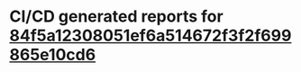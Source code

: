 # CI/CD generated reports for [84f5a12308051ef6a514672f3f2f699865e10cd6](https://github.com/hydephp/develop/commit/84f5a12308051ef6a514672f3f2f699865e10cd6)
